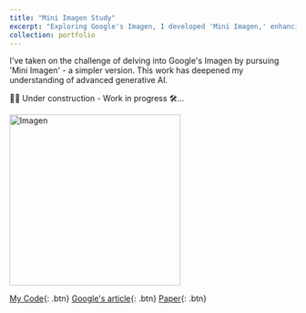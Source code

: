 ```yaml
---
title: "Mini Imagen Study"
excerpt: "Exploring Google's Imagen, I developed 'Mini Imagen,' enhancing my expertise in advanced generative AI.<br/><img src='https://imagen.research.google/main_gallery_images/a-photo-of-a-raccoon-wearing-an-astronaut-helmet.jpg' width='300' height='300'>"
collection: portfolio
---
```

I've taken on the challenge of delving into Google's Imagen by pursuing 'Mini Imagen' - a simpler version. This work has deepened my understanding of advanced generative AI.

👷🏽  Under construction - Work in progress 🛠️...

<img src="https://imagen.research.google/main_gallery_images/sprouts-in-the-shape-of-text-imagen.jpg" alt="Imagen" width="300" height="300">

[My Code](https://github.com/ferdmartin/MinImagenStudy/tree/main){: .btn}
[Google's article](https://imagen.research.google/){: .btn}
[Paper](https://arxiv.org/abs/2205.11487){: .btn}